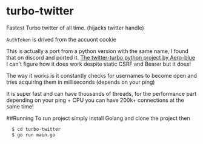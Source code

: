 # turbo-twitter
Fastest Turbo twitter of all time. (hijacks twitter handle)

`AuthToken` is drived from the accuont cookie

This is actually a port from a python version with the same name, I found that on discord and ported it. [The twitter-turbo python project by Aero-blue](https://github.com/Aero-Blue/twitter-turbo)
I can't figure how it does work despite static CSRF and Bearer but it does!

The way it works is it constantly checks for usernames to become open and tries acquiring them in milliseconds (depends on your ping)

It is super fast and can have thousands of threads, for the performance part depending on your ping + CPU you can have 200k+ connections 
at the same time!

##Running
To run project simply install Golang and clone the project then
```bash
  $ cd turbo-twitter
  $ go run main.go
```
